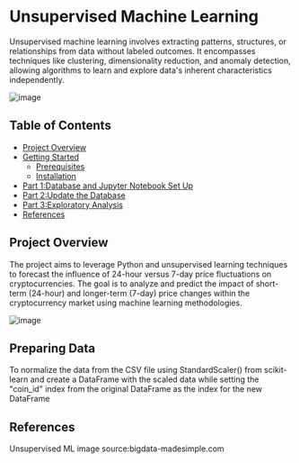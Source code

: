 # Unsupervised Machine Learning

Unsupervised machine learning involves extracting patterns, structures, or relationships from data without labeled outcomes. It encompasses techniques like clustering, dimensionality reduction, and anomaly detection, allowing algorithms to learn and explore data's inherent characteristics independently.

![image](https://github.com/JasmineBamba/CryptoClustering/assets/135666038/c49e2977-e146-4854-9384-e8f4ddb1efe5)


## Table of Contents

- [Project Overview](#project-overview)
- [Getting Started](#getting-started)
  - [Prerequisites](#prerequisites)
  - [Installation](#installation)
- [Part 1:Database and Jupyter Notebook Set Up](#usage)
- [Part 2:Update the Database](#update-databse)
- [Part 3:Exploratory Analysis](#exploratory-analysis)
- [References](#ref)

## Project Overview

The project aims to leverage Python and unsupervised learning techniques to forecast the influence of 24-hour versus 7-day price fluctuations on cryptocurrencies. The goal is to analyze and predict the impact of short-term (24-hour) and longer-term (7-day) price changes within the cryptocurrency market using machine learning methodologies.

![image](https://github.com/JasmineBamba/CryptoClustering/assets/135666038/c6141d2e-3420-4ea4-94d3-142a2582eedd)

## Preparing Data

To normalize the data from the CSV file using StandardScaler() from scikit-learn and create a DataFrame with the scaled data while setting the "coin_id" index from the original DataFrame as the index for the new DataFrame

## References

Unsupervised ML image source:bigdata-madesimple.com

